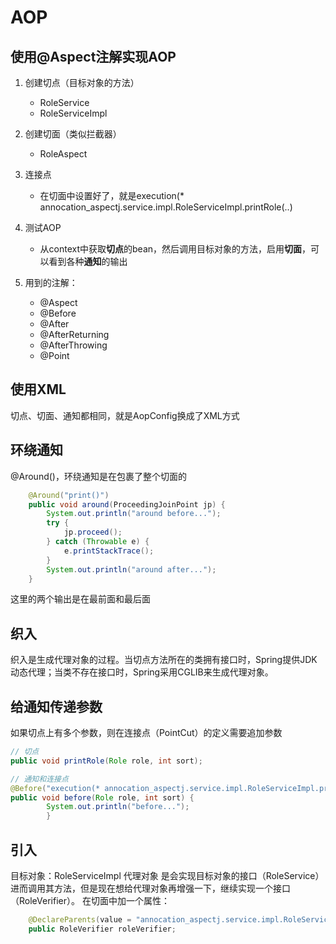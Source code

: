 # AOP
## 使用@Aspect注解实现AOP
1. 创建切点（目标对象的方法）
    - RoleService
    - RoleServiceImpl
2. 创建切面（类似拦截器）
    - RoleAspect
3. 连接点
    - 在切面中设置好了，就是execution(* annocation_aspectj.service.impl.RoleServiceImpl.printRole(..)
4. 测试AOP
    - 从context中获取**切点**的bean，然后调用目标对象的方法，启用**切面**，可以看到各种**通知**的输出

5. 用到的注解：
   - @Aspect
   - @Before
   - @After
   - @AfterReturning
   - @AfterThrowing
   - @Point

## 使用XML
切点、切面、通知都相同，就是AopConfig换成了XML方式


## 环绕通知
@Around()，环绕通知是在包裹了整个切面的
```java
    @Around("print()")
    public void around(ProceedingJoinPoint jp) {
        System.out.println("around before...");
        try {
            jp.proceed();
        } catch (Throwable e) {
            e.printStackTrace();
        }
        System.out.println("around after...");
    }
```
这里的两个输出是在最前面和最后面

## 织入
织入是生成代理对象的过程。当切点方法所在的类拥有接口时，Spring提供JDK动态代理；当类不存在接口时，Spring采用CGLIB来生成代理对象。


## 给通知传递参数
如果切点上有多个参数，则在连接点（PointCut）的定义需要追加参数
```java
// 切点
public void printRole(Role role, int sort);

// 通知和连接点
@Before("execution(* annocation_aspectj.service.impl.RoleServiceImpl.printRole(..))" + "&& args(role, sort)")
public void before(Role role, int sort) {
        System.out.println("before...");
        }
```

## 引入
目标对象：RoleServiceImpl
代理对象 是会实现目标对象的接口（RoleService） 进而调用其方法，但是现在想给代理对象再增强一下，继续实现一个接口（RoleVerifier）。
在切面中加一个属性：
```java
    @DeclareParents(value = "annocation_aspectj.service.impl.RoleServiceImpl+", defaultImpl = RoleVerifierImpl.class)
    public RoleVerifier roleVerifier;
```











